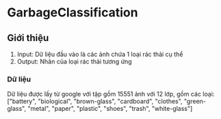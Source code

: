 # GarbageClassification

## Giới thiệu 

1. Input: Dữ liệu đầu vào là các ảnh chứa 1 loại rác thải cụ thể 
2. Output: Nhãn của loại rác thải tương ứng

### Dữ liệu 
Dữ liệu được lấy từ google với tập gồm 15551 ảnh với 12 lớp, gồm các loại: 
["battery", "biological", "brown-glass", "cardboard", "clothes", "green-glass", "metal", "paper", "plastic", "shoes", "trash", "white-glass"]
